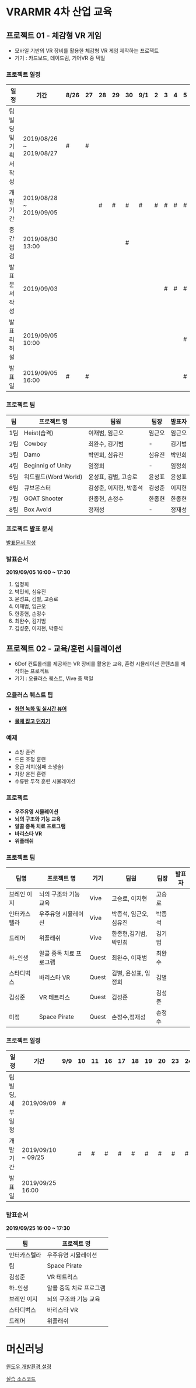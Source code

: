 # VRARMR 4차 산업 교육

## 프로젝트 01 - 체감형 VR 게임

- 모바일 기반의 VR 장비를 활용한 체감형 VR 게임 제작하는 프로젝트
- 기기 : 카드보드, 데이드림, 기어VR 중 택일

### 프로젝트 일정
|일정|기간|8/26|27|28|29|30|9/1|2|3|4|5|
|-|-|-|-|-|-|-|-|-|-|-|-|
|팀 빌딩 및 기획서 작성|2019/08/26 ~ 2019/08/27|#|#|||||||||
|개발기간|2019/08/28 ~ 2019/09/05|||#|#|#|#|#|#|#|#|
|중간점검|2019/08/30 13:00|||||#||||||
|발표 문서작성|2019/09/03||||||||#|#|#|
|발표 리허설|2019/09/05 10:00||||||||||#|
|발표일|2019/09/05 16:00|#|#||||||||#|

### 프로젝트 팀
|팀|프로젝트 명|팀원|팀장|발표자|
|-|-|-|-|-|
|1팀|Heist(습격)|이재범, 임근오|임근오|임근오|
|2팀|Cowboy|최완수, 김기범|-|김기법|
|3팀|Damo|박민희, 심유진|심유진|박민희|
|4팀|Beginnig of Unity|임정희|-|임정희|
|5팀|워드월드(Word World)|윤성표, 김별, 고승로|윤성표|윤성표|
|6팀|큐브몬스터|김성준, 이지현, 박종석|김성준|이지현|
|7팀|GOAT Shooter|한종현, 손정수|한종현|한종현|
|8팀|Box Avoid|정재성|-|정재성|

### 프로젝트 발표 문서
[발표문서 작성](https://docs.google.com/presentation/d/1sIKbGPr0Sgbvxudt5AyyVXN1GpWQGlIZ98a61T5TACI/edit?usp=sharing)

### 발표순서

**2019/09/05 16:00 ~ 17:30**

1. 임정희
2. 박민희, 심유진
3. 윤성표, 김별, 고승로
4. 이재범, 임근오
5. 한종현, 손정수
6. 최완수, 김기범
7. 김성준, 이지현, 박종석


## 프로젝트 02 - 교육/훈련 시뮬레이션

- 6Dof 컨트롤러를 제공하는 VR 장비를 활용한 교육, 훈련 시뮬레이션 콘텐츠를 제작하는 프로젝트
- 기기 : 오큘러스 퀘스트, Vive 중 택일

### 오큘러스 퀘스트 팁

- **[화면 녹화 및 실시간 뷰어](https://github.com/IndieGameMaker/QuestRecording)**

- **[물체 잡고 던지기](https://gist.github.com/IndieGameMaker/fa50b69a2df705a15240f6fc500acc73)**

### 예제

- 소방 훈련
- 드론 조정 훈련
- 응급 처치(심패 소생술)
- 차량 운전 훈련
- 수류탄 투척 훈련 시뮬레이션

### 프로젝트
- **우주유영 시뮬레이션**
- **뇌의 구조와 기능 교육**
- **알콜 중독 치료 프로그램**
- **바리스타 VR**
- **위플래쉬**

### 프로젝트 팀
|팀명|프로젝트 명|기기|팀원|팀장|발표자|
|-|-|-|-|-|-|
|브레인 이지|뇌의 구조와 기능 교육|Vive|고승로, 이지현|고승로||
|인터카스텔라|우주유영 시뮬레이션|Vive|박종석, 임근오, 심유진|박종석||
|드레머|위플래쉬|Vive|한종현,김기범,박민희|김기범||
|하..인생|알콜 중독 치료 프로그램|Quest|최완수, 이재범|최완수||
|스타디벅스|바리스타 VR|Quest|김별, 윤성표, 임정희|김별||
|김성준|VR 테트리스|Quest|김성준|김성준|||
|미정|Space Pirate|Quest|손정수,정재성|손정수|||

### 프로젝트 일정
|일정|기간|9/9|10|11|16|17|18|19|20|23|24|25|
|-|-|-|-|-|-|-|-|-|-|-|-|-|
|팀 빌딩,세부일정|2019/09/09|#|||||||||||
|개발기간|2019/09/10 ~ 09/25||#|#|#|#|#|#|#|#|#|#|
|발표일|2019/09/25 16:00|||||||||||#|

### 발표순서

**2019/09/25 16:00 ~ 17:30**

|팀|프로젝트 명|
|-|-|
|인터카스텔라|우주유영 시뮬레이션|
|팀|Space Pirate|
|김성준|VR 테트리스|
|하..인생|알콜 중독 치료 프로그램|
|브레인 이지|뇌의 구조와 기능 교육|
|스타디벅스|바리스타 VR|
|드레머|위플래쉬|


# 머신러닝

[윈도우 개발환경 설정](https://github.com/IndieGameMaker/ml_install)

[실습 소스코드](https://github.com/IndieGameMaker/Mummy)